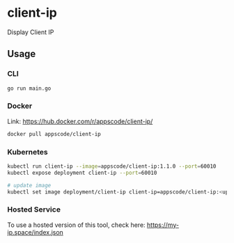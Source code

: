 # client-ip
Display Client IP

## Usage
### CLI
```bash
go run main.go
```
### Docker
Link: https://hub.docker.com/r/appscode/client-ip/
```bash
docker pull appscode/client-ip
```
### Kubernetes
```bash
kubectl run client-ip --image=appscode/client-ip:1.1.0 --port=60010
kubectl expose deployment client-ip --port=60010

# update image
kubectl set image deployment/client-ip client-ip=appscode/client-ip:<updated-tag>
```
### Hosted Service
To use a hosted version of this tool, check here: https://my-ip.space/index.json
